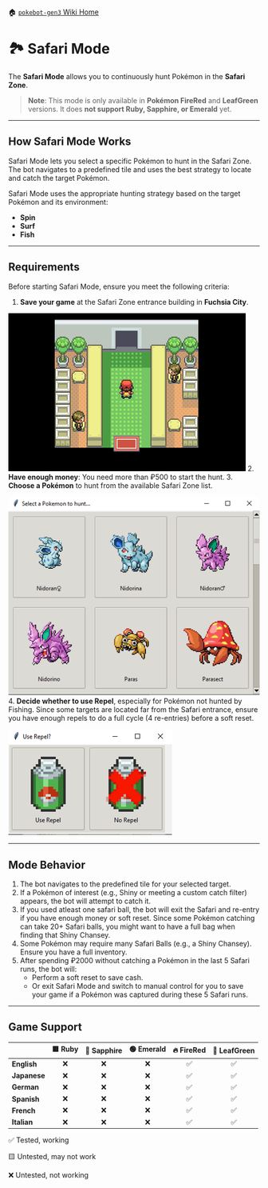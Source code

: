 🏠 [`pokebot-gen3` Wiki Home](../Readme.md)

# 🏞️ Safari Mode

The **Safari Mode** allows you to continuously hunt Pokémon in the **Safari Zone**.

> **Note**: This mode is only available in **Pokémon FireRed** and **LeafGreen** versions. It does **not support Ruby, Sapphire, or Emerald** yet.

---

## How Safari Mode Works

Safari Mode lets you select a specific Pokémon to hunt in the Safari Zone. The bot navigates to a predefined tile and uses the best strategy to locate and catch the target Pokémon.

Safari Mode uses the appropriate hunting strategy based on the target Pokémon and its environment:

- **Spin**
- **Surf**
- **Fish**

---

## Requirements

Before starting Safari Mode, ensure you meet the following criteria:

1. **Save your game** at the Safari Zone entrance building in **Fuchsia City**.

![Safari Mode Start Screen](../images/safari_mode_start.png)
2. **Have enough money**: You need more than ₽500 to start the hunt.
3. **Choose a Pokémon** to hunt from the available Safari Zone list.

![Safari Mode Start Screen](../images/safari_target.png)
4. **Decide whether to use Repel**, especially for Pokémon not hunted by Fishing. Since some targets are located far from the Safari entrance, ensure you have enough repels to do a full cycle (4 re-entries) before a soft reset.

![Safari Mode Start Screen](../images/repel_prompt_windows.png)

---

## Mode Behavior

1. The bot navigates to the predefined tile for your selected target.
2. If a Pokémon of interest (e.g., Shiny or meeting a custom catch filter) appears, the bot will attempt to catch it.
3. If you used atleast one safari ball, the bot will exit the Safari and re-entry if you have enough money or soft reset. Since some Pokémon catching can take 20+ Safari balls, you might want to have a full bag when finding that Shiny Chansey.
3. Some Pokémon may require many Safari Balls (e.g., a Shiny Chansey). Ensure you have a full inventory.
4. After spending ₽2000 without catching a Pokémon in the last 5 Safari runs, the bot will:
    - Perform a soft reset to save cash.
    - Or exit Safari Mode and switch to manual control for you to save your game if a Pokémon was captured during these 5 Safari runs.

---

## Game Support

|              | 🟥 Ruby | 🔷 Sapphire | 🟢 Emerald | 🔥 FireRed | 🌿 LeafGreen |
|:-------------|:-------:|:-----------:|:----------:|:----------:|:------------:|
| **English**  |    ❌    |      ❌      |     ❌      |     ✅      |      ✅       |
| **Japanese** |    ❌    |      ❌      |     ❌      |     ✅      |      ✅       |
| **German**   |    ❌    |      ❌      |     ❌      |     ✅      |      ✅       |
| **Spanish**  |    ❌    |      ❌      |     ❌      |     ✅      |      ✅       |
| **French**   |    ❌    |      ❌      |     ❌      |     ✅      |      ✅       |
| **Italian**  |    ❌    |      ❌      |     ❌      |     ✅      |      ✅       |

✅ Tested, working

🟨 Untested, may not work

❌ Untested, not working

